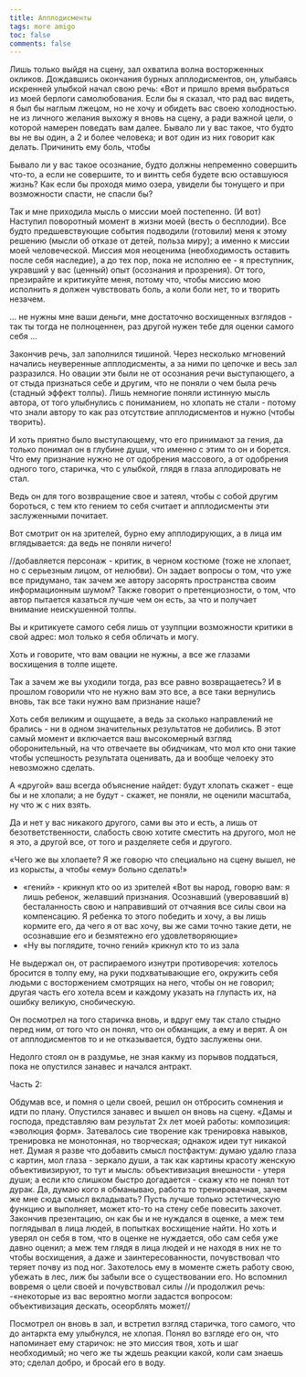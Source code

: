 ```yaml
---
title: Апплодисменты
tags: more amigo
toc: false
comments: false
---
```


Лишь только выйдя на сцену, зал охватила волна восторженных окликов. Дождавшись окончания бурных апплодисментов, он, улыбаясь искренней улыбкой начал свою речь:
«Вот и пришло время выбраться из моей берлоги самолюбования. Если бы я сказал, что рад вас видеть, я был бы наглым лжецом, но не хочу и обидеть вас своею холодностью. не из личного желания выхожу я вновь на сцену, а ради важной цели, о которой намерен поведать вам далее. Бывало ли у вас такое, что будто вы не вы один, а 2 и более человека; и вот один из них говорит как делать. 
Причинить ему боль, чтобы 

Бывало ли у вас такое осознание, будто должны непременно совершить что-то, а если не совершите, то и винтть себя будете всю оставшуюся жизнь?
Как если бы проходя мимо озера, увидели бы тонущего и при возможности спасти, не спасли бы?

Так и мне приходила мысль о миссии моей постепенно.
(И вот) 
 Наступил поворотный момент в жизни моей (весть о бесплодии). Все будто предшевствующие события подводили (готовили) меня к этому решению (мысли об отказе от детей, польза миру); а именно к миссии моей человеческой. Миссия моя неоценима (необходимость оставить после себя наследие), а до тех пор, пока не исполню ее - я преступник, укравший у вас (ценный) опыт (осознания и прозрения). От того, презирайте и критикуйте меня, потому что, чтобы миссию мою исполнить я должен чувствовать боль, а коли боли нет, то и творить незачем.

...
не нужны мне ваши деньги, мне достаточно восхищенных взглядов - так ты тогда не полноценнен, раз другой нужен тебе для оценки самого себя
…

Закончив речь, зал заполнился тишиной. Через несколько мгновений начались неуверенные апплодисменты, а за ними по цепочке и весь зал разразился. 
Но овации эти были не от осознания речи выступающего, а от стыда признаться себе и другим, что не поняли о чем была речь (стадный эффект толпы). Лишь немногие поняли истинную мысль автора, от того улыбнулись с пониманием, но хлопать не стали - потому что знали автору то как раз отсутствие апплодисментов и нужно (чтобы творить).

И хоть приятно было выступающему, что его принимают за гения, да только понимал он в глубине души, что именно с этим то он и борется. Что ему признание нужно не от одобрения массового, а от одобрения одного того, старичка, что с улыбкой, глядя в глаза аплодировать не стал.

Ведь он для того возвращение свое и затеял, чтобы с собой другим бороться, с тем кто гением то себя считает и апплодисменты эти заслуженными почитает.

Вот смотрит он на зрителей, бурно ему апплодирующих, а в лица им вглядывается: да ведь не поняли ничего!

//добавляется персонаж - критик, в черном костюме (тоже не хлопает, но с серьезным лицом, от нелюбви). Он задает вопросы о том, что уже все придумано, так зачем же автору засорять пространства своим информационным шумом? Также говорит о претенциозности, о том, что автор пытается казаться лучше чем он есть, за что и получает внимание неискушенной толпы.

Вы и критикуете самого себя лишь от узуппции возможности критики в свой адрес: мол только я себя обличать и могу.

Хоть и говорите, что вам овации не нужны, а все же глазами восхищения в толпе ищете.

Так а зачем же вы уходили тогда, раз все равно возвращаетесь? И в прошлом говорили что не нужно вам это все, а все таки вернулись вновь, так все таки нужно вам признание наше?

Хоть себя великим и ощущаете, а ведь за сколько направлений не брались - ни в одном значительных результатов не добились. В этот самый момент и включается ваш высокомерный взгляд оборонительный, на что отвечаете вы обидчикам, что мол кто они такие чтобы успешность результата оценивать, да и вообще челоеку это невозможно сделать.

А «другой» ваш всегда объяснение найдет: будут хлопать скажет - еще бы и не хлопали; а не будут - скажет, не поняли, не оценили масштаба, ну что ж с них взять.

Да и нет у вас никакого другого, сами вы это и есть, а лишь от безответственности, слабость свою хотите сместить на другого, мол не я это, а другой все, от того и разделяете себя и другого.

«Чего же вы хлопаете? Я же говорю что специально на сцену вышел, не из корысты, а чтобы «ему» больно сделать!»
- «гений» - крикнул кто оо из зрителей
«Вот вы народ, говорю вам: я лишь ребенок, желавший признания. Осознавший (уверовавший в) бесталанность свою и направивший от отчаяния все силы свои на компенсацию. Я ребенка то этого победить и хочу, а вы лишь кормите его, да чего я от вас хочу, вы же сами точно такие дети, не осознавшие его и безмятежно его удовлетворяющие»
- «Ну вы поглядите, точно гений» крикнул кто то из зала

Не выдержал он, от распираемого изнутри противоречия: хотелось бросится в толпу ему, на руки подхватывающие его, окружить себя людьми с восторжением смотрящих на него, чтобы он не говорил; другая часть его хотела всем и каждому указать на глупасть их, на ошибку великую, снобическую.

Он посмотрел на того старичка вновь, и вдруг ему так стало стыдно перед ним, от того что он понял, что он обманщик, а ему и верят. А он от апплодисментов то и не отказывается, будто заслужены они.

Недолго стоял он в раздумье, не зная какму из порывов поддаться, пока не опустился занавес и начался антракт.

Часть 2:

Обдумав все, и помня о цели своей, решил он отбросить сомнения и идти по плану.
Опустился занавес и вышел он вновь на сцену.
«Дамы и господа, представляю вам результат 2х лет моей работы: композиция: «эволюция форм». Затевалось сие творение как тренировка навыков, тренировка не монотонная, но творческая; однакож идеи тут никакой нет. Думая я разве что добавить смысл постфактум: думаю удалю глаза с картин, мол глаза - зеркало души, а так как картины красоту женскую объективизируют, то тут и мысль: объективизация внешности - утеря души; а если кто слишком быстро догадается - скажу кто не понял тот дурак. Да, думаю кого я обманываю, работа то тренировачная, зачем же мне сюда смысл вкладывать? Пусть лучше только эстетическую функцию и выполняет, может кто-то на стену себе повесить захочет.
Закончив презентацию, он как бы и не нуждался в оценке, а меж тем поглядывал в лица людей, в попытках восхищение найти.
Но хоть и уверял он себя в том, что в оценке не нуждается, обо сам себя уже давно оценил; а меж тем глядя в лица людей и не находя в них не то чтобы восхищения, а даже и заинтересованности, почувствовал что теряет почву из под ног. Захотелось ему в моменте сжеть работу свою, убежать в лес, лиж бы забыли все о существовании его. Но вспомнил вовремя о цели своей и почувствовал силы //и продолжил речь:
-«некоторые из вас вероятно могли задастся вопросом: объективизация дескать, осеорблять может//


Посмотрел он вновь в зал, и встретил взгляд старичка, того самого, что до антаркта ему улыбнулся, не хлопая. Понял во взгляде его он, что напоминает ему старичок: не это миссия твоя, хоть и шаг необходимый; но чего же ты ждешь реакции какой, коли сам знаешь это; сделал добро, и бросай его в воду.

